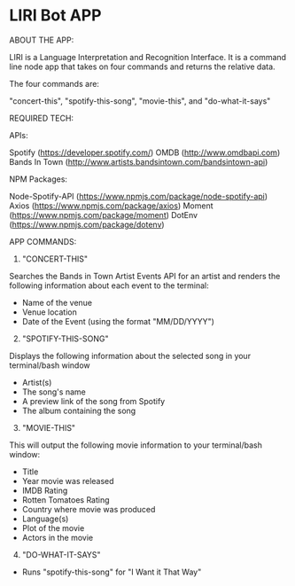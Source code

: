 # LIRI Bot APP

ABOUT THE APP:

LIRI is a Language Interpretation and Recognition Interface. It is a command line node app that takes on four commands and returns the relative data.

The four commands are:

"concert-this", "spotify-this-song", "movie-this", and "do-what-it-says"

REQUIRED TECH:

APIs:

Spotify (https://developer.spotify.com/)
OMDB (http://www.omdbapi.com)
Bands In Town (http://www.artists.bandsintown.com/bandsintown-api)

NPM Packages:

Node-Spotify-API (https://www.npmjs.com/package/node-spotify-api)
Axios (https://www.npmjs.com/package/axios)
Moment (https://www.npmjs.com/package/moment)
DotEnv (https://www.npmjs.com/package/dotenv)

APP COMMANDS:

1) "CONCERT-THIS"




Searches the Bands in Town Artist Events API for an artist and renders the following information about each event to the terminal:

- Name of the venue
- Venue location
- Date of the Event (using the format "MM/DD/YYYY")

2) "SPOTIFY-THIS-SONG"

Displays the following information about the selected song in your terminal/bash window

- Artist(s)
- The song's name
- A preview link of the song from Spotify
- The album containing the song

3) "MOVIE-THIS"

This will output the following movie information to your terminal/bash window:

  * Title
  * Year movie was released
  * IMDB Rating
  * Rotten Tomatoes Rating
  * Country where movie was produced
  * Language(s)
  * Plot of the movie
  * Actors in the movie
  
4) "DO-WHAT-IT-SAYS"

- Runs "spotify-this-song" for "I Want it That Way"
